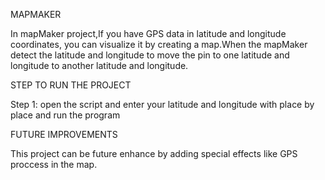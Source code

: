 MAPMAKER

In mapMaker project,If you have GPS data in latitude and longitude coordinates, you can visualize it by creating a map.When the mapMaker detect the latitude and longitude to move the pin to one latitude and longitude to another latitude and longitude.

STEP TO RUN THE PROJECT

Step 1: open the script and enter your latitude and longitude with place by place and run the program

FUTURE IMPROVEMENTS

This project can be future enhance by adding special effects like GPS proccess in the map.

